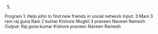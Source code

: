 5)
 Program 1:
 Help john to find new friends in social network
 Input:
 3
 Mani 3 ram raj guna
 Ram 2 kumar Kishore
 Mughil 3 praveen Naveen Ramesh
 Output:
 Raj guna kumar Kishore praveen Naveen Ramesh
